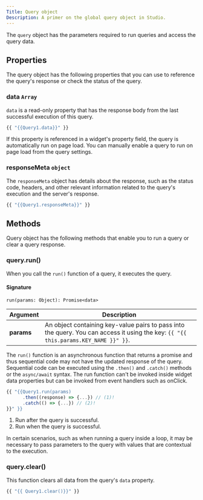 ```yaml
---
Title: Query object
Description: A primer on the global query object in Studio.
---
```


<!--
README

For guidance on how to write documenation, see https://dev.stage.spread.ai/docs/contributor/guide.html. Contact Documentation when this document is ready for review.
-->

The `query` object has the parameters required to run queries and access the query data.

## Properties

The query object has the following properties that you can use to reference the query's response or check the status of the query.

### data `Array`

`data` is a read-only property that has the response body from the last successful execution of this query.

```js
{{ "{{Query1.data}}" }}
```

If this property is referenced in a widget's property field, the query is automatically run on page load. You can manually enable a query to run on page load from the query settings.

### responseMeta `object`

The `responseMeta` object has details about the response, such as the status code, headers, and other relevant information related to the query's execution and the server's response.

```js
{{ "{{Query1.responseMeta}}" }}
```

## Methods

Query object has the following methods that enable you to run a query or clear a query response.

### query.run()

When you call the `run()` function of a query, it executes the query.

#### Signature

```
run(params: Object): Promise<data>
```

| Argument | Description |
| --- | --- |
| **params** | An object containing key-value pairs to pass into the query. You can access it using the key: `{{ "{{ this.params.KEY_NAME }}" }}`. |

The `run()` function is an asynchronous function that returns a promise and thus sequential code may not have the updated response of the query. Sequential code can be executed using the `.then()` and `.catch()` methods or the `async/await` syntax. The run function can't be invoked inside widget data properties but can be invoked from event handlers such as onClick.

```javascript title="Using promise syntax to chain actions in sequence"
{{ "{{Query1.run(params)
      .then((response) => {...}) // (1)!
      .catch(() => {...}) // (2)!
}}" }}
```

1. Run after the query is successful.
2. Run when the query is successful.

In certain scenarios, such as when running a query inside a loop, it may be necessary to pass parameters to the query with values that are contextual to the execution.

### query.clear()

This function clears all data from the query's `data` property.

```js
{{ "{{ Query1.clear()}}" }}
```

